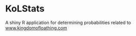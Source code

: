 # KoLStats
A shiny R application for determining probabilities related to www.kingdomofloathing.com
